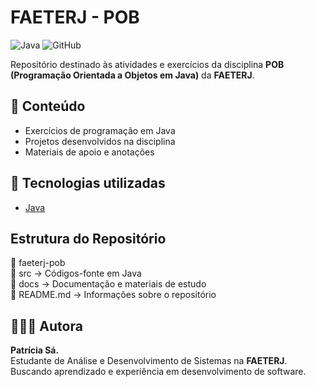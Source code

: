 # FAETERJ - POB

![Java](https://img.shields.io/badge/Java-ED8B00?style=for-the-badge&logo=java&logoColor=white)
![GitHub](https://img.shields.io/badge/GitHub-100000?style=for-the-badge&logo=github&logoColor=white)

Repositório destinado às atividades e exercícios da disciplina **POB (Programação Orientada a Objetos em Java)** da **FAETERJ**.

## 📌 Conteúdo
- Exercícios de programação em Java
- Projetos desenvolvidos na disciplina
- Materiais de apoio e anotações

## 🚀 Tecnologias utilizadas
- [Java](https://www.oracle.com/java/)

## Estrutura do Repositório
📁 faeterj-pob  
📂 src → Códigos-fonte em Java  
📂 docs → Documentação e materiais de estudo  
📄 README.md → Informações sobre o repositório



## 👩🏾‍💻 Autora
**Patrícia Sá.**  
Estudante de Análise e Desenvolvimento de Sistemas na **FAETERJ**.  
Buscando aprendizado e experiência em desenvolvimento de software.
